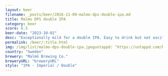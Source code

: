 ```yaml
---
layout: beer
filename: _posts/beer/2016-11-09-malmo-dps-double-ipa.md
title: Malmo DPS double IPA
category: beer
score: 6.5
beer-date: "2023-10-02"
desc: "Exceptionally mild for a double IPA. Easy to drink but not exciting"
permalink: /beer/:title.html
img: /img/list/malmo-dps-double-ipa.jpeguntappd: "https://untappd.com/b/malmo-brewing-co--dps-double-ipa/5533154"
country: "Sweden"
brewery: "Malmö Brewing Co."
breweryURL: "breweryURL"
style: "IPA - Imperial / Double"
---
```

